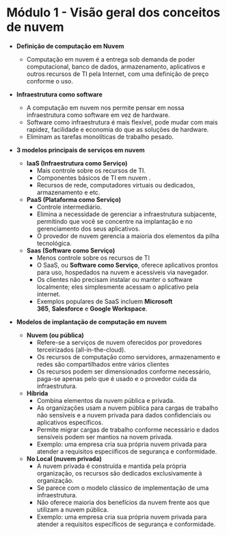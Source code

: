 # Módulo 1 - Visão geral dos conceitos de nuvem

- **Definição de computação em Nuvem**
    - Computação em nuvem é a entrega sob demanda de poder computacional, banco de dados, armazenamento, aplicativos e outros recursos de TI pela Internet, com uma definição de preço conforme o uso.

- **Infraestrutura como software**
    - A computação em nuvem nos permite pensar em nossa infraestrutura como software em vez de hardware.
    - Software como infraestrutura é mais flexível, pode mudar com mais rapidez, facilidade e economia do que as soluções de hardware.
    - Eliminam as tarefas monolíticas de trabalho pesado.
    
- **3 modelos principais de serviços em nuvem**
    - **IaaS (Infraestrutura como Serviço)**
        - Mais controle sobre os recursos de TI.
        - Componentes básicos de TI em nuvem .
        - Recursos de rede, computadores virtuais ou dedicados, armazenamento e etc.
    - **PaaS (Plataforma como Serviço)**
        - Controle intermediário.
        - Elimina a necessidade de gerenciar a infraestrutura subjacente, permitindo que você se concentre na implantação e no gerenciamento dos seus aplicativos.
        - O provedor de nuvem gerencia a maioria dos elementos da pilha tecnológica.
    - **Saas (Software como Serviço)**
        - Menos controle sobre os recursos de TI
        - O SaaS, ou **Software como Serviço**, oferece aplicativos prontos para uso, hospedados na nuvem e acessíveis via navegador.
        - Os clientes não precisam instalar ou manter o software localmente; eles simplesmente acessam o aplicativo pela internet.
        - Exemplos populares de SaaS incluem **Microsoft 365**, **Salesforce** e **Google Workspace**.
    
- **Modelos de implantação de computação em nuvem**
    - **Nuvem (ou pública)**
        - Refere-se a serviços de nuvem oferecidos por provedores terceirizados (all-in-the-cloud).
        - Os recursos de computação como servidores, armazenamento e redes são compartilhados entre vários clientes
        - Os recursos podem ser dimensionados conforme necessário, paga-se apenas pelo que é usado e o provedor cuida da infraestrutura.
    - **Híbrida**
        - Combina elementos da nuvem pública e privada.
        - As organizações usam a nuvem pública para cargas de trabalho não sensíveis e a nuvem privada para dados confidenciais ou aplicativos específicos.
        - Permite migrar cargas de trabalho conforme necessário e dados sensíveis podem ser mantios na novem privada.
        - Exemplo: uma empresa cria sua própria nuvem privada para atender a requisitos especiíficos de segurança e conformidade.
    - **No Local (nuvem privada)**
        - A nuvem privada é construída e mantida pela própria organização, os recursos são dedicados exclusivamente à organização.
        - Se parece com o modelo clássico de implementação de uma infraestrutura.
        - Não oferece maioria dos benefícios da nuvem frente aos que utilizam a nuvem pública.
        - Exemplo: uma empresa cria sua própria nuvem privada para atender a requisitos específicos de segurança e conformidade.
